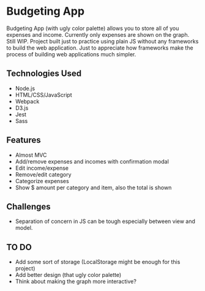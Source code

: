 # Budgeting App

Budgeting App (with ugly color palette) allows you to store all of you expenses and income. Currently only expenses are shown on the graph. Still WIP. Project built just to practice using plain JS without any frameworks to build the web application. Just to appreciate how frameworks make the process of building web applications much simpler.

## Technologies Used

- Node.js
- HTML/CSS/JavaScript
- Webpack
- D3.js
- Jest
- Sass

## Features

- Almost MVC
- Add/remove expenses and incomes with confirmation modal
- Edit income/expense
- Remove/edit category
- Categorize expenses
- Show $ amount per category and item, also the total is shown

## Challenges

- Separation of concern in JS can be tough especially between view and model.

## TO DO

- Add some sort of storage (LocalStorage might be enough for this project)
- Add better design (that ugly color palette)
- Think about making the graph more interactive?
